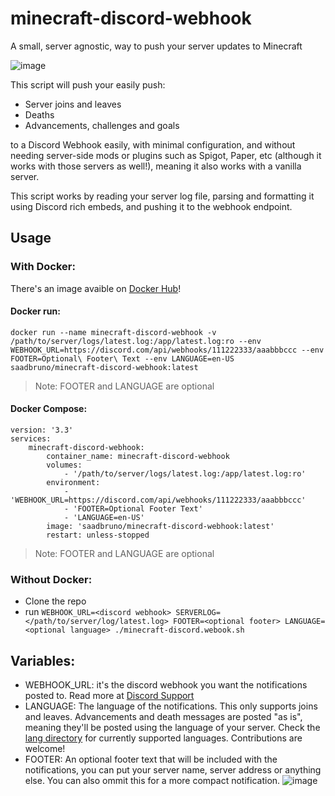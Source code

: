 # minecraft-discord-webhook
A small, server agnostic, way to push your server updates to Minecraft

![image](https://user-images.githubusercontent.com/23201434/120118752-7e06c880-c16a-11eb-84fb-cce9fb123b38.png)

This script will push your easily push:
- Server joins and leaves
- Deaths
- Advancements, challenges and goals

to a Discord Webhook easily, with minimal configuration, and without needing server-side mods or plugins such as Spigot, Paper, etc (although it works with those servers as well!), meaning it also works with a vanilla server.

This script works by reading your server log file, parsing and formatting it using Discord rich embeds, and pushing it to the webhook endpoint.

## Usage

### With Docker:

There's an image avaible on [Docker Hub](https://hub.docker.com/r/saadbruno/minecraft-discord-webhook)!

#### Docker run:
`docker run --name minecraft-discord-webhook -v /path/to/server/logs/latest.log:/app/latest.log:ro --env WEBHOOK_URL=https://discord.com/api/webhooks/111222333/aaabbbccc --env FOOTER=Optional\ Footer\ Text --env LANGUAGE=en-US saadbruno/minecraft-discord-webhook:latest`
> Note: FOOTER and LANGUAGE are optional

#### Docker Compose:
```
version: '3.3'
services:
    minecraft-discord-webhook:
        container_name: minecraft-discord-webhook
        volumes:
            - '/path/to/server/logs/latest.log:/app/latest.log:ro'
        environment:
            - 'WEBHOOK_URL=https://discord.com/api/webhooks/111222333/aaabbbccc'
            - 'FOOTER=Optional Footer Text'
            - 'LANGUAGE=en-US'
        image: 'saadbruno/minecraft-discord-webhook:latest'
        restart: unless-stopped
```
> Note: FOOTER and LANGUAGE are optional

### Without Docker:
- Clone the repo
- run `WEBHOOK_URL=<discord webhook> SERVERLOG=</path/to/server/log/latest.log> FOOTER=<optional footer> LANGUAGE=<optional language> ./minecraft-discord.webook.sh`

## Variables:

- WEBHOOK_URL: it's the discord webhook you want the notifications posted to. Read more at [Discord Support](https://support.discord.com/hc/en-us/articles/228383668-Intro-to-Webhooks)
- LANGUAGE: The language of the notifications. This only supports joins and leaves. Advancements and death messages are posted "as is", meaning they'll be posted using the language of your server. Check the [lang directory](https://github.com/saadbruno/minecraft-discord-webhook/tree/main/lang) for currently supported languages. Contributions are welcome!
- FOOTER: An optional footer text that will be included with the notifications, you can put your server name, server address or anything else. You can also ommit this for a more compact notification.
 ![image](https://user-images.githubusercontent.com/23201434/120119109-44cf5800-c16c-11eb-9ce1-8927629c805f.png)
 